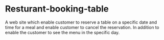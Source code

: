 # Resturant-booking-table
A web site which enable customer to reserve a table on a specific date and time for a meal and enable customer to cancel the reservation.
In addition to enable the customer to see the menu in the specific day.

